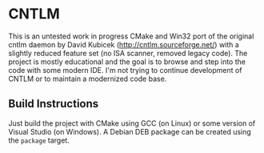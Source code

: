 # CNTLM

This is an untested work in progress CMake and Win32 port of the original cntlm daemon by David Kubicek (http://cntlm.sourceforge.net/) with a slightly reduced feature set (no ISA scanner, removed legacy code). The project is mostly educational and the goal is to browse and step into the code with some modern IDE. I'm not trying to continue development of CNTLM or to maintain a modernized code base.

## Build Instructions

Just build the project with CMake using GCC (on Linux) or some version of Visual Studio (on Windows). A Debian DEB package can be created using the `package` target.
